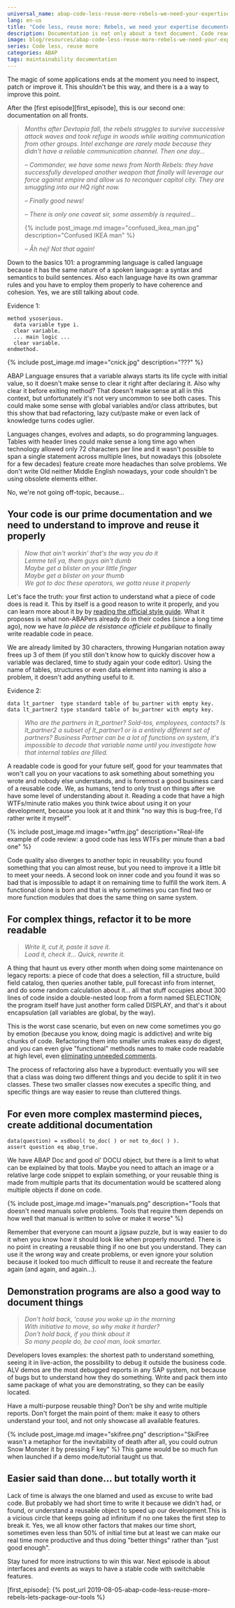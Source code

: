 ```yaml
---
universal_name: abap-code-less-reuse-more-rebels-we-need-your-expertise-documented
lang: en-us
title: "Code less, reuse more: Rebels, we need your expertise documented!"
description: Documentation is not only about a text document. Code readability and examples plays an important role in this topic.
image: blog/resources/abap-code-less-reuse-more-rebels-we-need-your-expertise-documented/img/confused_ikea_man.jpg
series: Code less, reuse more
categories: ABAP
tags: maintainability documentation
---
```


The magic of some applications ends at the moment you need to inspect, patch or improve it. This shouldn't be this way, and there is a a way to improve this point.

After the [first episode][first_episode], this is our second one: documentation on all fronts.

> _Months after Devtopia fall, the rebels struggles to survive successive attack waves and took refuge in woods while waiting communication from other groups. Intel exchange are rarely made because they didn't have a reliable communication channel. Then one day…_
>
> _– Commander, we have some news from North Rebels: they have successfully developed another weapon that finally will leverage our force against empire and allow us to reconquer capitol city. They are smuggling into our HQ right now._
>
> _– Finally good news!_
>
> _– There is only one caveat sir, some assembly is required…_
>
> {% include post_image.md image="confused_ikea_man.jpg" description="Confused IKEA man" %}
>
> _– Åh nej! Not that again!_

Down to the basics 101: a programming language is called language because it has the same nature of a spoken language: a syntax and semantics to build sentences. Also each language have its own grammar rules and you have to employ them properly to have coherence and cohesion. Yes, we are still talking about code.

Evidence 1:

```abap
method ysoserious.
  data variable type i.
  clear variable.
  ... main logic ...
  clear variable.
endmethod.
```

{% include post_image.md image="cnick.jpg" description="???" %}

ABAP Language ensures that a variable always starts its life cycle with initial value, so it doesn't make sense to clear it right after declaring it. Also why clear it before exiting method? That doesn't make sense at all in this context, but unfortunately it's not very uncommon to see both cases.
This could make some sense with global variables and/or class attributes, but this show that bad refactoring, lazy cut/paste make or even lack of knowledge turns codes uglier.

Languages changes, evolves and adapts, so do programming languages. Tables with header lines could make sense a long time ago when technology allowed only 72 characters per line and it wasn't possible to span a single statement across multiple lines, but nowadays this (obsolete for a few decades) feature create more headaches than solve problems. We don't write Old neither Middle English nowadays, your code shouldn't be using obsolete elements either.

No, we're not going off-topic, because…

## Your code is our prime documentation and we need to understand to improve and reuse it properly

> _Now that ain't workin' that's the way you do it_  
> _Lemme tell ya, them guys ain't dumb_  
> _Maybe get a blister on your little finger_  
> _Maybe get a blister on your thumb_  
> _We got to doc these operators, we gotta reuse it properly_

Let's face the truth: your first action to understand what a piece of code does is read it. This by itself is a good reason to write it properly, and you can learn more about it by by [reading the official style guide][abap_style_guide]. What it proposes is what non-ABAPers already do in their codes (since a long time ago), now we have _la pièce de résistance officiele et publique_ to finally write readable code in peace.

We are already limited by 30 characters, throwing Hungarian notation away frees up 3 of them (if you still don't know how to quickly discover how a variable was declared, time to study again your code editor). Using the name of tables, structures or even data element into naming is also a problem, it doesn't add anything useful to it.

Evidence 2:

```abap
data lt_partner  type standard table of bu_partner with empty key.
data lt_partner2 type standard table of bu_partner with empty key.
```

> _Who are the partners in lt_partner? Sold-tos, employees, contacts? Is lt_partner2 a subset of lt_partner1 or is a entirely different set of partners? Business Partner can be a lot of functions on system, it's impossible to decode that variable name until you investigate how that internal tables are filled._

A readable code is good for your future self, good for your teammates that won't call you on your vacations to ask something about something you wrote and nobody else understands, and is foremost a good business card of a reusable code. We, as humans, tend to only trust on things after we have some level of understanding about it. Reading a code that have a high WTFs/minute ratio makes you think twice about using it on your development, because you look at it and think "no way this is bug-free, I'd rather write it myself".

{% include post_image.md image="wtfm.jpg" description="Real-life example of code review: a good code has less WTFs per minute than a bad one" %}

Code quality also diverges to another topic in reusability: you found something that you can almost reuse, but you need to improve it a little bit to meet your needs. A second look on inner code and you found it was so bad that is impossible to adapt it on remaining time to fulfill the work item. A functional clone is born and that is why sometimes you can find two or more function modules that does the same thing on same system.

## For complex things, refactor it to be more readable

> _Write it, cut it, paste it save it._  
> _Load it, check it… Quick, rewrite it._

A thing that haunt us every other month when doing some maintenance on legacy reports: a piece of code that does a selection, fill a structure, build field catalog, then queries another table, pull forecast info from internet, and do some random calculation about it… all that stuff occupies about 300 lines of code inside a double-nested loop from a form named SELECTION; the program itself have just another form called DISPLAY, and that's it about encapsulation (all variables are global, by the way).

This is the worst case scenario, but even on new come sometimes you go by emotion (because you know, doing magic is addictive) and write big chunks of code. Refactoring them into smaller units makes easy do digest, and you can even give "functional" methods names to make code readable at high level, even [eliminating unneeded comments][coding_without_comments].

The process of refactoring also have a byproduct: eventually you will see that a class was doing two different things and you decide to split it in two classes. These two smaller classes now executes a specific thing, and specific things are way easier to reuse than cluttered things.

## For even more complex mastermind pieces, create additional documentation

```abap
data(question) = xsdbool( to_doc( ) or not to_doc( ) ).
assert question eq abap_true.
```

We have ABAP Doc and good ol' DOCU object, but there is a limit to what can be explained by that tools. Maybe you need to attach an image or a relative large code snippet to explain something, or your reusable thing is made from multiple parts that its documentation would be scattered along multiple objects if done on code.

{% include post_image.md image="manuals.png" description="Tools that doesn't need manuals solve problems. Tools that require them depends on how well that manual is written to solve or make it worse" %}

Remember that everyone can mount a jigsaw puzzle, but is way easier to do it when you know how it should look like when properly mounted. There is no point in creating a reusable thing if no one but you understand. They can use it the wrong way and create problems, or even ignore your solution because it looked too much difficult to reuse it and recreate the feature again (and again, and again…).

## Demonstration programs are also a good way to document things

> _Don't hold back, 'cause you woke up in the morning_  
> _With initiative to move, so why make it harder?_  
> _Don't hold back, if you think about it_  
> _So many people do, be cool man, look smarter._

Developers loves examples: the shortest path to understand something, seeing it in live-action, the possibility to debug it outside the business code. ALV demos are the most debugged reports in any SAP system, not because of bugs but to understand how they do something. Write and pack them into same package of what you are demonstrating, so they can be easily located.

Have a multi-purpose reusable thing? Don't be shy and write multiple reports. Don't forget the main point of them: make it easy to others understand your tool, and not only showcase all available features.

{% include post_image.md image="skifree.png" description="SkiFree wasn't a metaphor for the inevitability of death after all, you could outrun Snow Monster it by pressing F key" %}
This game would be so much fun when launched if a demo mode/tutorial taught us that.

## Easier said than done… but totally worth it

Lack of time is always the one blamed and used as excuse to write bad code. But probably we had short time to write it because we didn't had, or found, or understand a reusable object to speed up our development.This is a vicious circle that keeps going ad infinitum if no one takes the first step to break it. Yes, we all know other factors that makes our time short, sometimes even less than 50% of initial time but at least we can make our real time more productive and thus doing "better things" rather than "just good enough".

<div class="divider"></div>

Stay tuned for more instructions to win this war. Next episode is about interfaces and events as ways to have a stable code with switchable features.

[abap_style_guide]: https://github.com/SAP/styleguides
[coding_without_comments]: https://blog.codinghorror.com/coding-without-comments/
[first_episode]: {% post_url 2019-08-05-abap-code-less-reuse-more-rebels-lets-package-our-tools %}